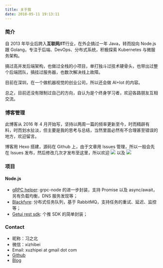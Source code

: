 ```yaml
---
title: 关于我
date: 2018-05-11 19:13:11
---
```


### 简介

自 2013 年毕业后跨入**互联网/IT**行业，在外企搞过一年 Java，转而投向 Node.js 跟 Golang，专注于后端、DevOps、分布式系统，积极探索 Kubernetes 与微服务架构。

搞过高并发后端架构，也做过全栈的小项目，单打独斗过技术硬骨头，也带出过整个后端团队，搞挂过服务器，也数次解决线上故障。

目前在深圳，在一个做机器视觉的创业公司，所以还会做 AI+Iot 的内容。

总之，目前还没有限制过自己的方向，自认为是个终身学习者，欢迎各路朋友互相交流。

### 博客管理

此博客从 2016 年 4 月开始写，坚持以两周一篇的频率更新至今，时而精辟有料，时而划水扯淡，但主要是我的思考与总结，当然里面必然有不合理甚至错误的地方，欢迎留言。

博客用 Hexo 搭建，源码在 Github 上，由于文章用 Issues 管理，所以一般会先在 Issues 发布，然后修改几次才发布至这里，所以欢迎 [![](https://img.shields.io/github/stars/xizhibei/blog.svg?style=social&label=Star)](https://github.com/xizhibei/blog/issues) 以及 [![](https://img.shields.io/github/watchers/xizhibei/blog.svg?style=social&label=Watch)](https://github.com/xizhibei/blog/issues)

### 项目

#### Node.js

- [gRPC helper](https://github.com/xizhibei/grpc-helper): grpc-node 的进一步封装，支持 Promise 以及 async/await，另有负载均衡，DNS 服务发现等；
- [Blackfyre](https://github.com/xizhibei/blackfyre): 分布式任务队列，基于 RabbitMQ，支持任务的重试、延迟、监控等；
- [Getui rest sdk](https://github.com/xizhibei/getui-rest-sdk): 个推 SDK 的简单封装；

### Contact

- 昵称：习之北
- 微信：xizhibei
- Email: xuzhipei at gmail dot com
- [Github](https://github.com/xizhibei)
- [Blog](https://blog.xizhibei.me)
